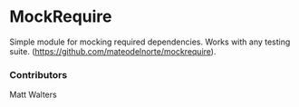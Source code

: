 # MockRequire

  Simple module for mocking required dependencies. Works with any testing suite. (https://github.com/mateodelnorte/mockrequire).

### Contributors

Matt Walters
